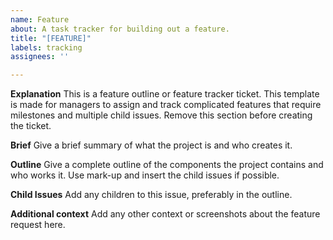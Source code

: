 ```yaml
---
name: Feature
about: A task tracker for building out a feature.
title: "[FEATURE]"
labels: tracking
assignees: ''

---
```


**Explanation**
This is a feature outline or feature tracker ticket.  This template is made for managers to assign and track complicated features that require milestones and multiple child issues.  Remove this section before creating the ticket.

**Brief**
Give a brief summary of what the project is and who creates it.

**Outline**
Give a complete outline of the components the project contains and who works it.  Use mark-up and insert the child issues if possible.

**Child Issues**
Add any children to this issue, preferably in the outline.

**Additional context**
Add any other context or screenshots about the feature request here.

